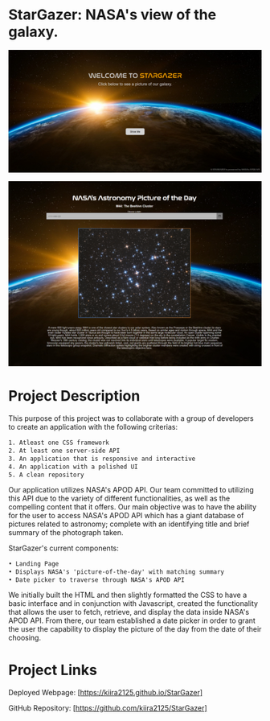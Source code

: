 # StarGazer: NASA's view of the galaxy.

![Landing Page](/assets/landing%20page%20screenshot.PNG)

![Main Webpage](/assets/stargazer.PNG)

# Project Description

This purpose of this project was to collaborate with a group of developers to create an application with the following criterias:

```
1. Atleast one CSS framework
2. At least one server-side API
3. An application that is responsive and interactive
4. An application with a polished UI
5. A clean repository
```

Our application utilizes NASA's APOD API. Our team committed to utilizing this API due to the variety of different functionalities, as well as the compelling content that it offers. Our main objective was to have the ability for the user to access NASA's APOD API which has a giant database of pictures related to astronomy; complete with an identifying title and brief summary of the photograph taken.

StarGazer's current components: 

```
• Landing Page
• Displays NASA's 'picture-of-the-day' with matching summary
• Date picker to traverse through NASA's APOD API 
```

We initially built the HTML and then slightly formatted the CSS to have a basic interface and in conjunction with Javascript, created the functionality that allows the user to fetch, retrieve, and display the data inside NASA's APOD API. From there, our team established a date picker in order to grant the user the capability to display the picture of the day from the date of their choosing.

# Project Links

Deployed Webpage:
[https://kiira2125.github.io/StarGazer]

GitHub Repository:
[https://github.com/kiira2125/StarGazer]


